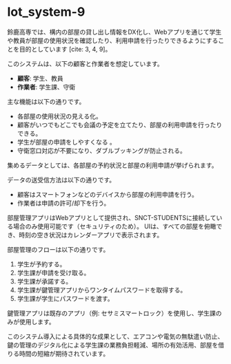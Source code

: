 # Iot_system-9

鈴鹿高専では、構内の部屋の貸し出し情報をDX化し、Webアプリを通じて学生や教員が部屋の使用状況を確認したり、利用申請を行ったりできるようにすることを目的としています [cite: 3, 4, 9]。

このシステムは、以下の顧客と作業者を想定しています。
* **顧客**: 学生、教員
* **作業者**: 学生課、守衛

主な機能は以下の通りです。
* 各部屋の使用状況の見える化。
* 顧客がいつでもどこでも会議の予定を立てたり、部屋の利用申請を行ったりできる。
* 学生が部屋の申請をしやすくなる 。
* 守衛窓口対応が不要になり、ダブルブッキングが防止される。

集めるデータとしては、各部屋の予約状況と部屋の利用申請が挙げられます。

データの送受信方法は以下の通りです。
* 顧客はスマートフォンなどのデバイスから部屋の利用申請を行う。
* 作業者は申請の許可/却下を行う。

部屋管理アプリはWebアプリとして提供され、SNCT-STUDENTSに接続している場合のみ使用可能です（セキュリティのため）。 UIは、すべての部屋を俯瞰でき、時刻の空き状況はカレンダーアプリで表示されます。

部屋管理のフローは以下の通りです。
1.  学生が予約する。
2.  学生課が申請を受け取る。
3.  学生課が承諾する。
4.  学生課が鍵管理アプリからワンタイムパスワードを取得する。
5.  学生課が学生にパスワードを渡す。

鍵管理アプリは既存のアプリ（例: セサミスマートロック）を使用し、学生課のみが使用します。

このシステム導入による具体的な成果として、エアコンや電気の無駄遣い防止、鍵の管理のデジタル化による学生課の業務負担軽減、場所の有効活用、部屋を借りる時間の短縮が期待されています。